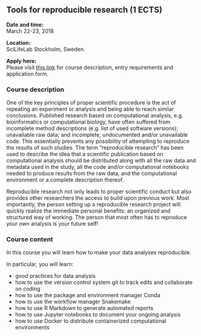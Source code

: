 

## Tools for reproducible research (1 ECTS)

**Date and time:**  
March 22-23, 2018

**Location:**  
SciLifeLab Stockholm, Sweden.

**Apply here:**  
Please visit [this link](https://www.scilifelab.se/events/reproducible-research-vt18/) for course description, entry requirements and application form.

### Course description

One of the key principles of proper scientific procedure is the act of repeating an experiment or analysis and being able to reach similar conclusions. Published research based on computational analysis, e.g. bioinformatics or computational biology, have often suffered from incomplete method descriptions (e.g. list of used software versions); unavailable raw data; and incomplete, undocumented and/or unavailable code. This essentially prevents any possibility of attempting to reproduce the results of such studies. The term “reproducible research” has been used to describe the idea that a scientific publication based on computational analysis should be distributed along with all the raw data and metadata used in the study, all the code and/or computational notebooks needed to produce results from the raw data, and the computational environment or a complete description thereof.

Reproducible research not only leads to proper scientific conduct but also provides other researchers the access to build upon previous work. Most importantly, the person setting up a reproducible research project will quickly realize the immediate personal benefits: an organized and structured way of working. The person that most often has to reproduce your own analysis is your future self!

### Course content

In this course you will learn how to make your data analyses reproducible.

In particular, you will learn:

* good practices for data analysis
* how to use the version control system git to track edits and collaborate on coding
* how to use the package and environment manager Conda
* how to use the workflow manager Snakemake
* how to use R Markdown to generate automated reports
* how to use Jupyter notebooks to document your ongoing analysis
* how to use Docker to distribute containerized computational environments
